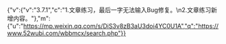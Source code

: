 {"v":{"v":"3.7.1","c":"1.文章练习，最后一字无法输入Bug修复。\n2.文章练习新增内容。"},"m":{"u":"https://mp.weixin.qq.com/s/DiS3v8zB3aU3doi4YC0U1A","q":"https://www.52wubi.com/wbbmcx/search.php"}}
